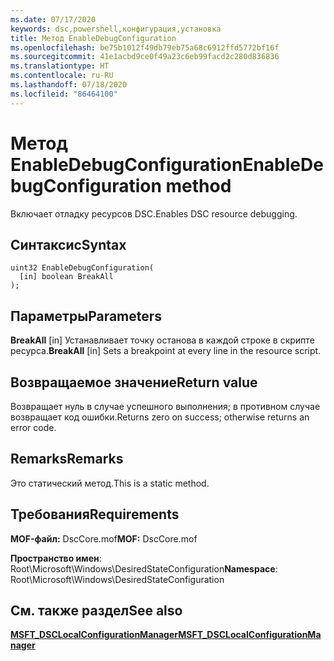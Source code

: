 ```yaml
---
ms.date: 07/17/2020
keywords: dsc,powershell,конфигурация,установка
title: Метод EnableDebugConfiguration
ms.openlocfilehash: be75b1012f49db79eb75a68c6912ffd5772bf16f
ms.sourcegitcommit: 41e1acbd9ce0f49a23c6eb99facd2c280d836836
ms.translationtype: HT
ms.contentlocale: ru-RU
ms.lasthandoff: 07/18/2020
ms.locfileid: "86464100"
---
```

# <a name="enabledebugconfiguration-method"></a><span data-ttu-id="7cada-103">Метод EnableDebugConfiguration</span><span class="sxs-lookup"><span data-stu-id="7cada-103">EnableDebugConfiguration method</span></span>

<span data-ttu-id="7cada-104">Включает отладку ресурсов DSC.</span><span class="sxs-lookup"><span data-stu-id="7cada-104">Enables DSC resource debugging.</span></span>

## <a name="syntax"></a><span data-ttu-id="7cada-105">Синтаксис</span><span class="sxs-lookup"><span data-stu-id="7cada-105">Syntax</span></span>

```mof
uint32 EnableDebugConfiguration(
  [in] boolean BreakAll
);
```

## <a name="parameters"></a><span data-ttu-id="7cada-106">Параметры</span><span class="sxs-lookup"><span data-stu-id="7cada-106">Parameters</span></span>

<span data-ttu-id="7cada-107">**BreakAll** \[in\] Устанавливает точку останова в каждой строке в скрипте ресурса.</span><span class="sxs-lookup"><span data-stu-id="7cada-107">**BreakAll** \[in\] Sets a breakpoint at every line in the resource script.</span></span>

## <a name="return-value"></a><span data-ttu-id="7cada-108">Возвращаемое значение</span><span class="sxs-lookup"><span data-stu-id="7cada-108">Return value</span></span>

<span data-ttu-id="7cada-109">Возвращает нуль в случае успешного выполнения; в противном случае возвращает код ошибки.</span><span class="sxs-lookup"><span data-stu-id="7cada-109">Returns zero on success; otherwise returns an error code.</span></span>

## <a name="remarks"></a><span data-ttu-id="7cada-110">Remarks</span><span class="sxs-lookup"><span data-stu-id="7cada-110">Remarks</span></span>

<span data-ttu-id="7cada-111">Это статический метод.</span><span class="sxs-lookup"><span data-stu-id="7cada-111">This is a static method.</span></span>

## <a name="requirements"></a><span data-ttu-id="7cada-112">Требования</span><span class="sxs-lookup"><span data-stu-id="7cada-112">Requirements</span></span>

<span data-ttu-id="7cada-113">**MOF-файл:** DscCore.mof</span><span class="sxs-lookup"><span data-stu-id="7cada-113">**MOF:** DscCore.mof</span></span>

<span data-ttu-id="7cada-114">**Пространство имен**: Root\Microsoft\Windows\DesiredStateConfiguration</span><span class="sxs-lookup"><span data-stu-id="7cada-114">**Namespace**: Root\Microsoft\Windows\DesiredStateConfiguration</span></span>

## <a name="see-also"></a><span data-ttu-id="7cada-115">См. также раздел</span><span class="sxs-lookup"><span data-stu-id="7cada-115">See also</span></span>

[<span data-ttu-id="7cada-116">**MSFT_DSCLocalConfigurationManager**</span><span class="sxs-lookup"><span data-stu-id="7cada-116">**MSFT_DSCLocalConfigurationManager**</span></span>](msft-dsclocalconfigurationmanager.md)
